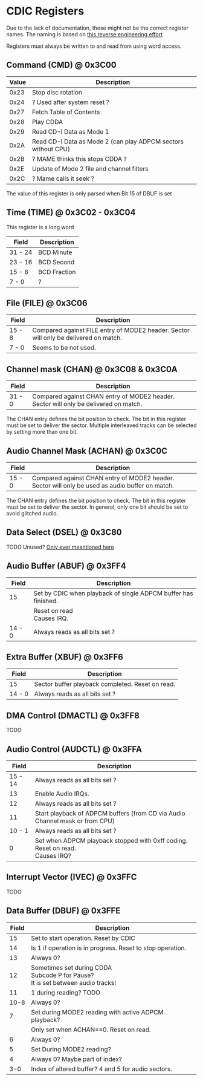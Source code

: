 # CDIC Registers

Due to the lack of documentation, these might not be the correct register names.
The naming is based on [this reverse engineering effort](https://github.com/cdifan/cdichips/blob/master/ims66490cdic.md)

Registers must always be written to and read from using word access.

## Command (CMD) @ 0x3C00

| Value | Description                                                   |
| ----- | ------------------------------------------------------------- |
| 0x23  | Stop disc rotation                                            |
| 0x24  | ? Used after system reset ?                                   |
| 0x27  | Fetch Table of Contents                                       |
| 0x28  | Play CDDA                                                     |
| 0x29  | Read CD-I Data as Mode 1                                      |
| 0x2A  | Read CD-I Data as Mode 2 (can play ADPCM sectors without CPU) |
| 0x2B  | ? MAME thinks this stops CDDA ?                               |
| 0x2E  | Update of Mode 2 file and channel filters                     |
| 0x2C  | ? Mame calls it seek ?                                        |

The value of this register is only parsed when Bit 15 of DBUF is set

## Time (TIME) @ 0x3C02 - 0x3C04

This register is a long word

| Field   | Description  |
| ------- | ------------ |
| 31 - 24 | BCD Minute   |
| 23 - 16 | BCD Second   |
| 15 -  8 | BCD Fraction |
| 7 - 0   | ?            |

## File (FILE) @ 0x3C06

| Field  | Description                                                                          |
| ------ | ------------------------------------------------------------------------------------ |
| 15 - 8 | Compared against FILE entry of MODE2 header. Sector will only be delivered on match. |
| 7 - 0  | Seems to be not used.                                                                |

## Channel mask (CHAN) @ 0x3C08 & 0x3C0A

| Field  | Description                                                                          |
| ------ | ------------------------------------------------------------------------------------ |
| 31 - 0 | Compared against CHAN entry of MODE2 header. Sector will only be delivered on match. |

The CHAN entry defines the bit position to check. The bit in this register must be set to deliver the sector.
Multiple interleaved tracks can be selected by setting more than one bit.

## Audio Channel Mask (ACHAN) @ 0x3C0C

| Field  | Description                                                                                     |
| ------ | ----------------------------------------------------------------------------------------------- |
| 15 - 0 | Compared against CHAN entry of MODE2 header. Sector will only be used as audio buffer on match. |

The CHAN entry defines the bit position to check. The bit in this register must be set to deliver the sector.
In general, only one bit should be set to avoid glitched audio.

## Data Select (DSEL) @ 0x3C80

TODO Unused?
[Only ever meantioned here](https://github.com/cdifan/cdichips/blob/master/ims66490cdic.md)

## Audio Buffer (ABUF) @ 0x3FF4

| Field  | Description                                                    |
| ------ | -------------------------------------------------------------- |
| 15     | Set by CDIC when playback of single ADPCM buffer has finished. |
|        | Reset on read<br/>Causes IRQ.                                  |
| 14 - 0 | Always reads as all bits set ?                                 |

## Extra Buffer (XBUF) @ 0x3FF6

| Field  | Description                                       |
| ------ | ------------------------------------------------- |
| 15     | Sector  buffer playback completed. Reset on read. |
| 14 - 0 | Always reads as all bits set ?                    |

## DMA Control (DMACTL) @ 0x3FF8

TODO

## Audio Control (AUDCTL) @ 0x3FFA

| Field   | Description                                                                          |
| ------- | ------------------------------------------------------------------------------------ |
| 15 - 14 | Always reads as all bits set ?                                                       |
| 13      | Enable Audio IRQs.                                                                   |
| 12      | Always reads as all bits set ?                                                       |
| 11      | Start playback of ADPCM buffers (from CD via Audio Channel mask or from CPU)         |
| 10 -  1 | Always reads as all bits set ?                                                       |
| 0       | Set when ADPCM playback stopped with 0xff coding.<br/>Reset on read.<br/>Causes IRQ? |

## Interrupt Vector (IVEC) @ 0x3FFC

TODO

## Data Buffer (DBUF) @ 0x3FFE

| Field | Description                                                                            |
| ----- | -------------------------------------------------------------------------------------- |
| 15    | Set to start operation. Reset by CDIC                                                  |
| 14    | Is 1 if operation is in progress. Reset to stop operation.                             |
| 13    | Always 0?                                                                              |
| 12    | Sometimes set during CDDA<br/>Subcode P for Pause?<br/>It is set between audio tracks! |
| 11    | 1 during reading? TODO                                                                 |
| 10-8  | Always 0?                                                                              |
| 7     | Set during MODE2 reading with active ADPCM playback?                                   |
|       | Only set when ACHAN==0. Reset on read.                                                 |
| 6     | Always 0?                                                                              |
| 5     | Set During MODE2 reading?                                                              |
| 4     | Always 0? Maybe part of index?                                                         |
| 3-0   | Index of altered buffer? 4 and 5 for audio sectors.                                    |

